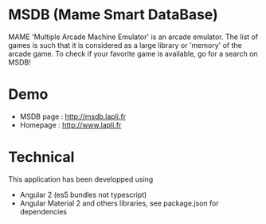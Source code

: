# MSDB (Mame Smart DataBase)
MAME 'Multiple Arcade Machine Emulator' is an arcade emulator. The list of games is such that it is considered as a large library or 'memory' of the arcade game. To check if your favorite game is available, go for a search on MSDB!
# Demo
- MSDB page : http://msdb.lapli.fr
- Homepage : http://www.lapli.fr
# Technical
This application has been developped using
- Angular 2 (es5 bundles not typescript)
- Angular Material 2
and others libraries, see package.json for dependencies
